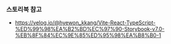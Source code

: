 ### 스토리북 참고
- https://velog.io/@hyewon_kkang/Vite-React-TypeScript-%ED%99%98%EA%B2%BD%EC%97%90-Storybook-v7.0-%EB%8F%84%EC%9E%85%ED%95%98%EA%B8%B0-1
